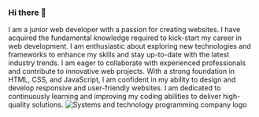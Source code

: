 ### Hi there 👋
I am a junior web developer with a passion for creating websites. I have acquired the fundamental knowledge required to kick-start my career in web development. I am enthusiastic about exploring new technologies and frameworks to enhance my skills and stay up-to-date with the latest industry trends. I am eager to collaborate with experienced professionals and contribute to innovative web projects. With a strong foundation in HTML, CSS, and JavaScript, I am confident in my ability to design and develop responsive and user-friendly websites. I am dedicated to continuously learning and improving my coding abilities to deliver high-quality solutions.
![Systems and technology programming company logo](https://github.com/SimoneAiello97/SimoneAiello97/assets/126870680/7681acf4-9e26-49c9-9de3-67379d6dd5da)

<!--
**SimoneAiello97/SimoneAiello97** is a ✨ _special_ ✨ repository because its `README.md` (this file) appears on your GitHub profile.

Here are some ideas to get you started:

- 🔭 I’m currently working on ...
- 🌱 I’m currently learning ...
- 👯 I’m looking to collaborate on ...
- 🤔 I’m looking for help with ...
- 💬 Ask me about ...
- 📫 How to reach me: ...
- 😄 Pronouns: ...
- ⚡ Fun fact: ...
-->

